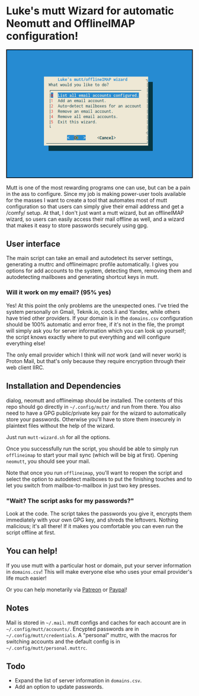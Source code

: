 # Luke's mutt Wizard for automatic Neomutt and OfflineIMAP configuration!

![mutt wizard preview](etc/mw.png)

Mutt is one of the most rewarding programs one can use, but can be a pain in the ass to configure. Since my job is making power-user tools available for the masses I want to create a tool that automates most of mutt configuration so that users can simply give their email address and get a /comfy/ setup. At that, I don't just want a mutt wizard, but an offlineIMAP wizard, so users can easily access their mail offline as well, and a wizard that makes it easy to store passwords securely using gpg.

## User interface

The main script can take an email and autodetect its server settings, generating a muttrc and offlineimaprc profile automatically. I gives you options for add accounts to the system, detecting them, removing them and autodetecting mailboxes and generating shortcut keys in mutt.

### Will it work on my email? (95% yes)

Yes! At this point the only problems are the unexpected ones. I've tried the system personally on Gmail, Teknik.io, cock.li and Yandex, while others have tried other providers. If your domain is in the `domains.csv` configuration should be 100% automatic and error free, if it's not in the file, the prompt will simply ask you for server information which you can look up yourself; the script knows exactly where to put everything and will configure everything else!

The only email provider which I think will *not* work (and will never work) is Proton Mail, but that's only because they require encryption through their web client IIRC.

## Installation and Dependencies

dialog, neomutt and offlineimap should be installed. The contents of this repo should go directly in `~/.config/mutt/` and run from there. You also need to have a GPG public/private key pair for the wizard to automatically store your passwords. Otherwise you'll have to store them insecurely in plaintext files without the help of the wizard.

Just run `mutt-wizard.sh` for all the options.

Once you successfully run the script, you should be able to simply run `offlineimap` to start your mail sync (which will be big at first). Opening `neomutt`, you should see your mail.

Note that once you run `offlineimap`, you'll want to reopen the script and select the option to autodetect mailboxes to put the finishing touches and to let you switch from mailbox-to-mailbox in just two key presses.

### "Wait? The script asks for my passwords?"

Look at the code. The script takes the passwords you give it, encrypts them immediately with your own GPG key, and shreds the leftovers. Nothing malicious; it's all there! If it makes you comfortable you can even run the script offline at first.

## You can help!

If you use mutt with a particular host or domain, put your server information in `domains.csv`! This will make everyone else who uses your email provider's life much easier!

Or you can help monetarily via [Patreon](https://patreon.com/lukesmith) or [Paypal](https://paypal.me/LukeMSmith)!

## Notes

Mail is stored in `~/.mail`. mutt configs and caches for each account are in `~/.config/mutt/accounts/`. Encypted passwords are in `~/.config/mutt/credentials`. A "personal" muttrc, with the macros for switching accounts and the default config is in `~/.config/mutt/personal.muttrc`.

## Todo

* Expand the list of server information in `domains.csv`.
* Add an option to update passwords.
